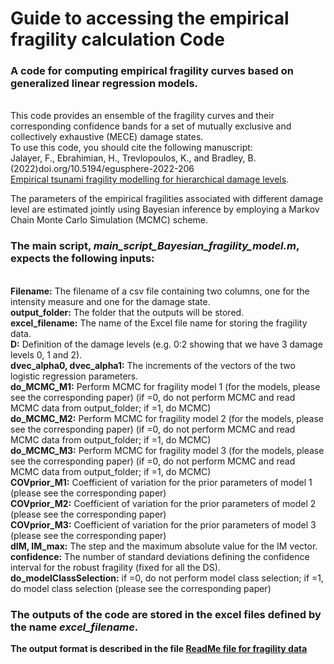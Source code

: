 # Guide to accessing the empirical fragility calculation Code

### A code for computing empirical fragility curves based on generalized linear regression models. 
<br>This code provides an ensemble of the fragility curves and their corresponding confidence bands for a set of mutually exclusive and collectively exhaustive (MECE) damage states. <br>To use this code, you should cite the following manuscript:
<br> Jalayer, F., Ebrahimian, H., Trevlopoulos, K., and Bradley, B. (2022)doi.org/10.5194/egusphere-2022-206 
<br> [Empirical tsunami fragility modelling for hierarchical damage levels](https://doi.org/10.5194/egusphere-2022-206). 

The parameters of the empirical fragilities associated with different damage level are estimated jointly using Bayesian inference by employing a Markov Chain Monte Carlo Simulation (MCMC) scheme.

### The main script, _main_script_Bayesian_fragility_model.m_, expects the following inputs:
<br>**Filename:** The filename of a csv file containing two columns, one for the intensity measure and one for the damage state. 
<br>**output_folder:** The folder that the outputs will be stored.
<br>**excel_filename:** The name of the Excel file name for storing the fragility data. 
<br>**D:** Definition of the damage levels (e.g. 0:2 showing that we have 3 damage levels 0, 1 and 2).
<br>**dvec_alpha0, dvec_alpha1:** The increments of the vectors of the two logistic regression parameters.
<br>**do_MCMC_M1:** Perform MCMC for fragility model 1 (for the models, please see the corresponding paper) (if =0, do not perform MCMC and read MCMC data from output_folder; if =1, do MCMC)
<br>**do_MCMC_M2:** Perform MCMC for fragility model 2 (for the models, please see the corresponding paper) (if =0, do not perform MCMC and read MCMC data from output_folder; if =1, do MCMC)
<br>**do_MCMC_M3:** Perform MCMC for fragility model 3 (for the models, please see the corresponding paper) (if =0, do not perform MCMC and read MCMC data from output_folder; if =1, do MCMC)
<br>**COVprior_M1:** Coefficient of variation for the prior parameters of model 1 (please see the corresponding paper) 
<br>**COVprior_M2:** Coefficient of variation for the prior parameters of model 2 (please see the corresponding paper) 
<br>**COVprior_M3:** Coefficient of variation for the prior parameters of model 3 (please see the corresponding paper) 
<br>**dIM, IM_max:** The step and the maximum absolute value for the IM vector.
<br>**confidence:** The number of standard deviations defining the confidence interval for the robust fragility (fixed for all the DS).
<br>**do_modelClassSelection:** if =0, do not perform model class selection; if =1, do model class selection (please see the corresponding paper) 

### The outputs of the code are stored in the excel files defined by the name _excel_filename_. 
**The output format is described in the file [ReadMe file for fragility data](https://github.com/soltanisgeo/readme/blob/main/README.md)**
